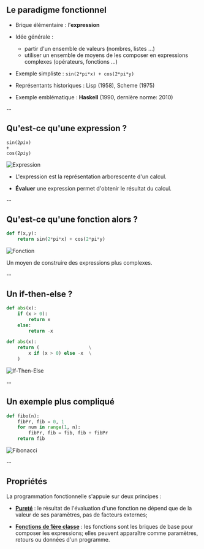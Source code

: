 ## Le paradigme fonctionnel

* Brique élémentaire : l'**expression**

* Idée générale :
  - partir d'un ensemble de valeurs (nombres, listes &hellip;)
  - utiliser un ensemble de moyens de les composer en expressions complexes (opérateurs, fonctions &hellip;)

* Exemple simpliste : `sin(2*pi*x) + cos(2*pi*y)`

* Représentants historiques : Lisp (1958), Scheme (1975)

* Exemple emblématique : **Haskell** (1990, dernière norme: 2010)


--

## Qu'est-ce qu'une expression ?

<code class="hljs python">sin(<span class="hljs-number">2</span><span>*</span>pi<span>*</span>x) + cos(<span class="hljs-number">2</span><span>*</span>pi<span>*</span>y)</code>
<!-- .element: style="background-color:black" -->

![Expression](prog/images/functional/expression.svg)

- L'expression est la représentation arborescente d'un calcul.

- **Évaluer** une expression permet d'obtenir le résultat du calcul.


--

## Qu'est-ce qu'une fonction alors ?

```python
def f(x,y):
	return sin(2*pi*x) + cos(2*pi*y)
```
<!-- .element: style="padding:10px; background-color: #3f3f3f; font-size: 24px" -->

![Fonction](prog/images/functional/function.svg)

Un moyen de construire des expressions plus complexes.


--

## Un if-then-else ?

<div class="half" style="width:47%">

```python
def abs(x):
	if (x > 0):
		return x
	else:
		return -x
```
<!-- .element: style="padding:10px; background-color: #3f3f3f; font-size: 24px" -->

</div>

<div class="half" style="width:51%">

```python
def abs(x):
	return (                  \
		x if (x > 0) else -x  \
	)
```
<!-- .element: style="padding:10px; background-color: #3f3f3f; font-size: 24px" -->

</div>

![If-Then-Else](prog/images/functional/ifthenelse.svg)

--

## Un exemple plus compliqué
<!-- .element: style="display:none" -->

```python
def fibo(n):
    fibPr, fib = 0, 1
    for num in range(1, n):
        fibPr, fib = fib, fib + fibPr
    return fib
```
<!-- .element: style="padding:10px; background-color: #3f3f3f; font-size: 24px" -->

![Fibonacci](prog/images/functional/fibonacci.svg)


--

## Propriétés

La programmation fonctionnelle s'appuie sur deux principes&nbsp;:

- <a href="#/functional.purity">**Pureté**</a>&nbsp;: le résultat de
  l'évaluation d'une fonction ne dépend que de la valeur de ses
  paramètres, pas de facteurs externes;

- <a href="#/functional.firstclass">**Fonctions de 1ère
  classe**</a>&nbsp;: les fonctions sont les briques de base pour
  composer les expressions; elles peuvent apparaître comme
  paramètres, retours ou données d'un programme.
